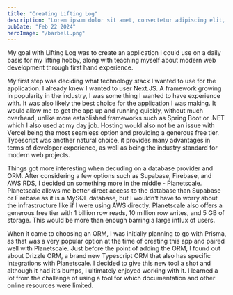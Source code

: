 ```yaml
---
title: "Creating Lifting Log"
description: "Lorem ipsum dolor sit amet, consectetur adipiscing elit, sed do eiusmod tempor incididunt ut labore et dolore magna aliqua."
pubDate: "Feb 22 2024"
heroImage: "/barbell.png"
---
```


My goal with Lifting Log was to create an application I could use on a daily basis for my lifting hobby, along with teaching myself about modern web development through first hand experience.

My first step was deciding what technology stack I wanted to use for the application. I already knew I wanted to user Next.JS. A framework growing in popularity in the industry, I was some thing I wanted to have experience with. It was also likely the best choice for the application I was making. It would allow me to get the app up and running quickly, without much overhead, unlike more established frameworks such as Spring Boot or .NET which I also used at my day job. Hosting would also not be an issue with Vercel being the most seamless option and providing a generous free tier. Typescript was another natural choice, it provides many advantages in terms of developer experience, as well as being the industry standard for modern web projects.

Things got more interesting when decuding on a database provider and ORM. After considering a few options such as Supabase, Firebase, and AWS RDS, I decided on something more in the middle - Planetscale. Planetscale allows me better direct access to the database than Supabase or Firebase as it is a MySQL database, but I wouldn't have to worry about the infrastructure like if I were using AWS directly. Planetscale also offers a generous free tier with 1 billion row reads, 10 million row writes, and 5 GB of storage. This would be more than enough barring a large influx of users.

When it came to choosing an ORM, I was initially planning to go with Prisma, as that was a very popular option at the time of creating this app and paired well with Planetscale. Just before the point of adding the ORM, I found out about Drizzle ORM, a brand new Typescript ORM that also has specific integrations with Planetscale. I decided to give this new tool a shot and although it had it's bumps, I ultimately enjoyed working with it. I learned a lot from the challenge of using a tool for which documentation and other online resources were limited.